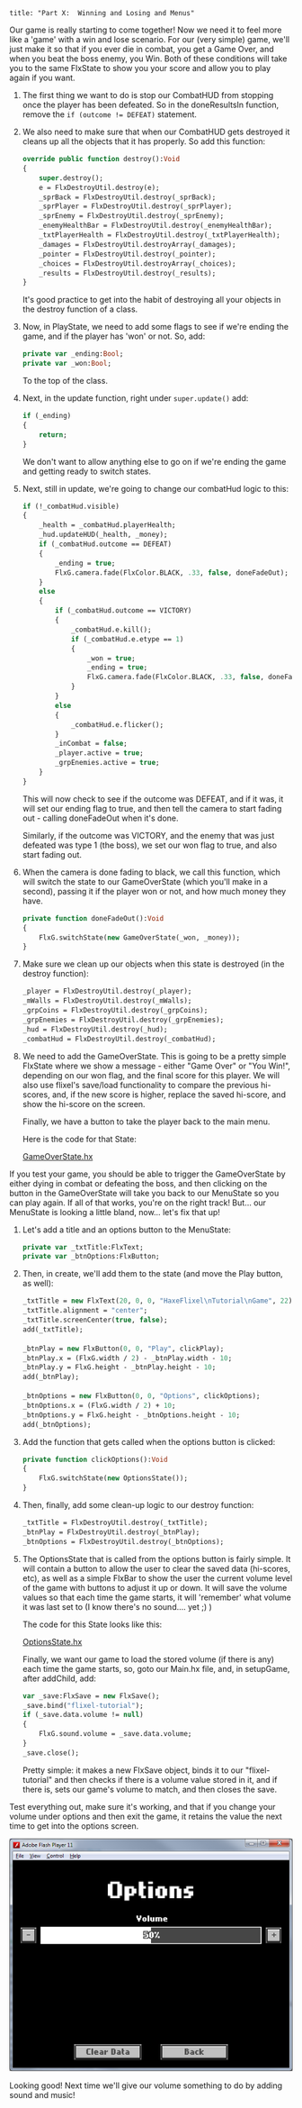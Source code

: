 ```
title: "Part X:  Winning and Losing and Menus"
```

Our game is really starting to come together! Now we need it to feel more like a 'game' with a win and lose scenario. For our (very simple) game, we'll just make it so that if you ever die in combat, you get a Game Over, and when you beat the boss enemy, you Win. Both of these conditions will take you to the same FlxState to show you your score and allow you to play again if you want.

1. The first thing we want to do is stop our CombatHUD from stopping once the player has been defeated. So in the doneResultsIn function, remove the `if (outcome != DEFEAT)` statement.

2. We also need to make sure that when our CombatHUD gets destroyed it cleans up all the objects that it has properly. So add this function:

	```haxe
	override public function destroy():Void
	{
		super.destroy();
		e = FlxDestroyUtil.destroy(e);
		_sprBack = FlxDestroyUtil.destroy(_sprBack);
		_sprPlayer = FlxDestroyUtil.destroy(_sprPlayer);
		_sprEnemy = FlxDestroyUtil.destroy(_sprEnemy);
		_enemyHealthBar = FlxDestroyUtil.destroy(_enemyHealthBar);
		_txtPlayerHealth = FlxDestroyUtil.destroy(_txtPlayerHealth);
		_damages = FlxDestroyUtil.destroyArray(_damages);
		_pointer = FlxDestroyUtil.destroy(_pointer);
		_choices = FlxDestroyUtil.destroyArray(_choices);
		_results = FlxDestroyUtil.destroy(_results);
	}
	```

	It's good practice to get into the habit of destroying all your objects in the destroy function of a class.

3. Now, in PlayState, we need to add some flags to see if we're ending the game, and if the player has 'won' or not. So, add:
	
	```haxe
	private var _ending:Bool;
	private var _won:Bool;
	```

	To the top of the class.

4. Next, in the update function, right under `super.update()` add:

	```haxe
	if (_ending)
	{
		return;
	}
	```

	We don't want to allow anything else to go on if we're ending the game and getting ready to switch states.

5. Next, still in update, we're going to change our combatHud logic to this:

	```haxe
	if (!_combatHud.visible)
	{
		_health = _combatHud.playerHealth;
		_hud.updateHUD(_health, _money);
		if (_combatHud.outcome == DEFEAT)
		{
			_ending = true;
			FlxG.camera.fade(FlxColor.BLACK, .33, false, doneFadeOut);
		}
		else
		{
			if (_combatHud.outcome == VICTORY)
			{
				_combatHud.e.kill();
				if (_combatHud.e.etype == 1)
				{
					_won = true;
					_ending = true;
					FlxG.camera.fade(FlxColor.BLACK, .33, false, doneFadeOut);
				}
			}
			else 
			{
				_combatHud.e.flicker();
			}
			_inCombat = false;
			_player.active = true;
			_grpEnemies.active = true;
		}
	}
	```

	This will now check to see if the outcome was DEFEAT, and if it was, it will set our ending flag to true, and then tell the camera to start fading out - calling doneFadeOut when it's done.

	Similarly, if the outcome was VICTORY, and the enemy that was just defeated was type 1 (the boss), we set our won flag to true, and also start fading out.

6. When the camera is done fading to black, we call this function, which will switch the state to our GameOverState (which you'll make in a second), passing it if the player won or not, and how much money they have.

	```haxe
	private function doneFadeOut():Void 
	{
		FlxG.switchState(new GameOverState(_won, _money));
	}
	```

7. Make sure we clean up our objects when this state is destroyed (in the destroy function):
	
	```haxe
	_player = FlxDestroyUtil.destroy(_player);
	_mWalls = FlxDestroyUtil.destroy(_mWalls);
	_grpCoins = FlxDestroyUtil.destroy(_grpCoins);
	_grpEnemies = FlxDestroyUtil.destroy(_grpEnemies);
	_hud = FlxDestroyUtil.destroy(_hud);
	_combatHud = FlxDestroyUtil.destroy(_combatHud);
	```

8. We need to add the GameOverState. This is going to be a pretty simple FlxState where we show a message - either "Game Over" or "You Win!", depending on our won flag, and the final score for this player. We will also use flixel's save/load functionality to compare the previous hi-scores, and, if the new score is higher, replace the saved hi-score, and show the hi-score on the screen.

	Finally, we have a button to take the player back to the main menu.

	Here is the code for that State:

	[GameOverState.hx](https://github.com/HaxeFlixel/flixel-demos/blob/dev/Tutorials/TurnBasedRPG/source/GameOverState.hx)

If you test your game, you should be able to trigger the GameOverState by either dying in combat or defeating the boss, and then clicking on the button in the GameOverState will take you back to our MenuState so you can play again. If all of that works, you're on the right track! But… our MenuState is looking a little bland, now… let's fix that up!

[](../images/04_tutorials/0021.png)

1. Let's add a title and an options button to the MenuState:

	```haxe
	private var _txtTitle:FlxText;
	private var _btnOptions:FlxButton;
	```

2. Then, in create, we'll add them to the state (and move the Play button, as well):

	```haxe
	_txtTitle = new FlxText(20, 0, 0, "HaxeFlixel\nTutorial\nGame", 22);
	_txtTitle.alignment = "center";
	_txtTitle.screenCenter(true, false);
	add(_txtTitle);
	
	_btnPlay = new FlxButton(0, 0, "Play", clickPlay);
	_btnPlay.x = (FlxG.width / 2) - _btnPlay.width - 10;
	_btnPlay.y = FlxG.height - _btnPlay.height - 10;
	add(_btnPlay);
	
	_btnOptions = new FlxButton(0, 0, "Options", clickOptions);
	_btnOptions.x = (FlxG.width / 2) + 10;
	_btnOptions.y = FlxG.height - _btnOptions.height - 10;
	add(_btnOptions);
	```

3. Add the function that gets called when the options button is clicked:

	```haxe
	private function clickOptions():Void
	{
		FlxG.switchState(new OptionsState());
	}
	```

4. Then, finally, add some clean-up logic to our destroy function:
	
	```haxe
	_txtTitle = FlxDestroyUtil.destroy(_txtTitle);
	_btnPlay = FlxDestroyUtil.destroy(_btnPlay);
	_btnOptions = FlxDestroyUtil.destroy(_btnOptions);
	```

5. The OptionsState that is called from the options button is fairly simple. It will contain a button to allow the user to clear the saved data (hi-scores, etc), as well as a simple FlxBar to show the user the current volume level of the game with buttons to adjust it up or down. It will save the volume values so that each time the game starts, it will 'remember' what volume it was last set to (I know there's no sound…. yet ;) )

	The code for this State looks like this:

	[OptionsState.hx](https://github.com/HaxeFlixel/flixel-demos/blob/dev/Tutorials/TurnBasedRPG/source/OptionsState.hx)

	Finally, we want our game to load the stored volume (if there is any) each time the game starts, so, goto our Main.hx file, and, in setupGame, after addChild, add:

	```haxe
	var _save:FlxSave = new FlxSave();
	_save.bind("flixel-tutorial");
	if (_save.data.volume != null)
	{
		FlxG.sound.volume = _save.data.volume;
	}
	_save.close();
	```

	Pretty simple: it makes a new FlxSave object, binds it to our "flixel-tutorial" and then checks if there is a volume value stored in it, and if there is, sets our game's volume to match, and then closes the save.

Test everything out, make sure it's working, and that if you change your volume under options and then exit the game, it retains the value the next time to get into the options screen.

![](../images/04_tutorials/0022.png)

Looking good! Next time we'll give our volume something to do by adding sound and music!
